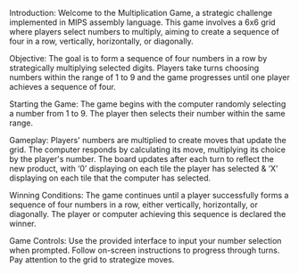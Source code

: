 Introduction:
Welcome to the Multiplication Game, a strategic challenge implemented in MIPS assembly language. This game involves a 6x6 grid where players select numbers to multiply, aiming to create a sequence of four in a row, vertically, horizontally, or diagonally.

Objective:
The goal is to form a sequence of four numbers in a row by strategically multiplying selected digits. Players take turns choosing numbers within the range of 1 to 9 and the game progresses until one player achieves a sequence of four.

Starting the Game:
The game begins with the computer randomly selecting a number from 1 to 9.
The player then selects their number within the same range.

Gameplay:
Players' numbers are multiplied to create moves that update the grid. 
The computer responds by calculating its move, multiplying its choice by the player's number.
The board updates after each turn to reflect the new product, with ‘0’ displaying on each tile the player has selected & ‘X’ displaying on each tile that the computer has selected.

Winning Conditions:
The game continues until a player successfully forms a sequence of four numbers in a row, either vertically, horizontally, or diagonally.
The player or computer achieving this sequence is declared the winner.

Game Controls:
Use the provided interface to input your number selection when prompted.
Follow on-screen instructions to progress through turns.
Pay attention to the grid to strategize moves.

